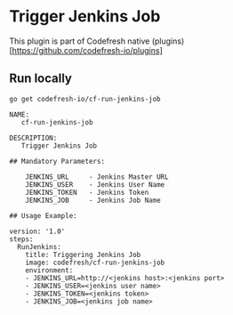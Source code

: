 # Trigger Jenkins Job

This plugin is part of Codefresh native (plugins)[https://github.com/codefresh-io/plugins]

## Run locally
`go get codefresh-io/cf-run-jenkins-job`
```
NAME:
   cf-run-jenkins-job

DESCRIPTION:
   Trigger Jenkins Job

## Mandatory Parameters:

    JENKINS_URL     - Jenkins Master URL
    JENKINS_USER    - Jenkins User Name
    JENKINS_TOKEN   - Jenkins Token
    JENKINS_JOB     - Jenkins Job Name

## Usage Example:

version: '1.0'
steps:
  RunJenkins:
   	title: Triggering Jenkins Job
    image: codefresh/cf-run-jenkins-job
    environment:
    - JENKINS_URL=http://<jenkins host>:<jenkins port>
    - JENKINS_USER=<jenkins user name>
    - JENKINS_TOKEN=<jenkins token>
    - JENKINS_JOB=<jenkins job name>